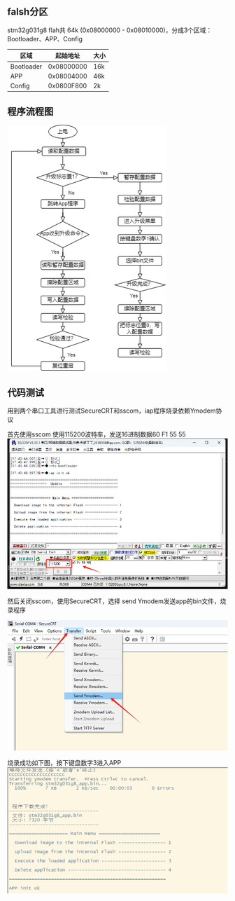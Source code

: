 ## falsh分区

stm32g031g8 flah共 64k (0x08000000 - 0x08010000)，分成3个区域：Bootloader、APP、Config

区域    | 起始地址| 大小
-------| -----| -----
Bootloader  | 0x08000000| 16k
APP   | 0x08004000| 46k
Config   | 0x0800F800| 2k

## 程序流程图
![程序流程图](doc/draw.png)


## 代码测试

用到两个串口工具进行测试SecureCRT和sscom，iap程序烧录依赖Ymodem协议

首先使用sscom 使用115200波特率，发送16进制数据60 F1 55 55
![程序流程图](doc/sscom.png)

然后关闭sscom，使用SecureCRT，选择 send Ymodem发送app的bin文件，烧录程序

![程序流程图](doc/SecureCRT.png)

烧录成功如下图，按下键盘数字3进入APP
![程序流程图](doc/SecureCRT2.png)
